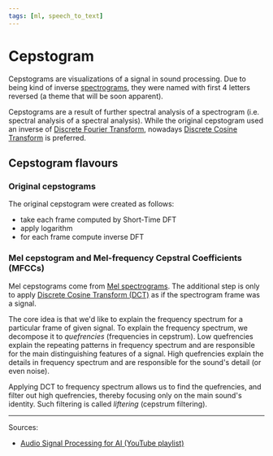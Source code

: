 ```yaml
---
tags: [ml, speech_to_text]
---
```


# Cepstogram

Cepstograms are visualizations of a signal in sound processing. Due to being
kind of inverse [spectrograms](./spectrogram.md), they were named with first 4
letters reversed (a theme that will be soon apparent).

Cepstograms are a result of further spectral analysis of a spectrogram (i.e.
spectral analysis of a spectral analysis). While the original cepstogram used an
inverse of [Discrete Fourier Transform](./discrete_fourier_transform.md),
nowadays [Discrete Cosine Transform](./discrete_cosine_transform.md) is
preferred.

## Cepstogram flavours

### Original cepstograms

The original cepstogram were created as follows:
- take each frame computed by Short-Time DFT
- apply logarithm
- for each frame compute inverse DFT

### Mel cepstogram and Mel-frequency Cepstral Coefficients (MFCCs)

Mel cepstograms come from [Mel spectrograms](./spectrogram.md). The additional
step is only to apply [Discrete Cosine Transform
(DCT)](./discrete_cosine_transform.md) as if the spectrogram frame was a signal.

The core idea is that we'd like to explain the frequency spectrum for a
particular frame of given signal. To explain the frequency spectrum, we
decompose it to *quefrencies* (frequencies in cepstrum). Low quefrencies explain
the repeating patterns in frequency spectrum and are responsible for the main
distinguishing features of a signal. High quefrencies explain the details in
frequency spectrum and are responsible for the sound's detail (or even noise).

Applying DCT to frequency spectrum allows us to find the quefrencies, and filter
out high quefrencies, thereby focusing only on the main sound's identity. Such
filtering is called *liftering* (cepstrum filtering).

---
Sources:
  - [Audio Signal Processing for AI (YouTube playlist)](https://www.youtube.com/playlist?list=PL-wATfeyAMNqIee7cH3q1bh4QJFAaeNv0)
